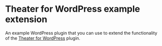 Theater for WordPress example extension
=======================================

An example WordPress plugin that you can use to extend the functionality of the [Theater for WordPress](https://github.com/slimndap/wp-theatre) plugin.
